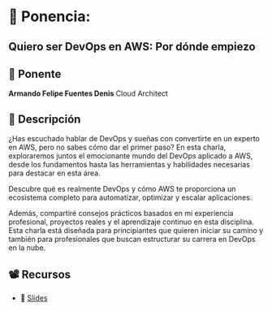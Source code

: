 # 📌 Ponencia:
## Quiero ser DevOps en AWS: Por dónde empiezo

## 👤 Ponente
**Armando Felipe Fuentes Denis**
Cloud Architect

## 📄 Descripción
¿Has escuchado hablar de DevOps y sueñas con convertirte en un experto en AWS, pero no sabes cómo dar el primer paso? En esta charla, exploraremos juntos el emocionante mundo del DevOps aplicado a AWS, desde los fundamentos hasta las herramientas y habilidades necesarias para destacar en esta área.

Descubre qué es realmente DevOps y cómo AWS te proporciona un ecosistema completo para automatizar, optimizar y escalar aplicaciones.

Además, compartiré consejos prácticos basados en mi experiencia profesional, proyectos reales y el aprendizaje continuo en esta disciplina. Esta charla está diseñada para principiantes que quieren iniciar su camino y también para profesionales que buscan estructurar su carrera en DevOps en la nube.

## 📽 Recursos
- 🔗 [Slides](https://github.com/Asoc-Hacker-Dreams/jornadaaws2025/blob/main/Ponencia-1/Quiero-ser-DevOps-en-AWS-Por-donde-empiezo-2.pdf)


